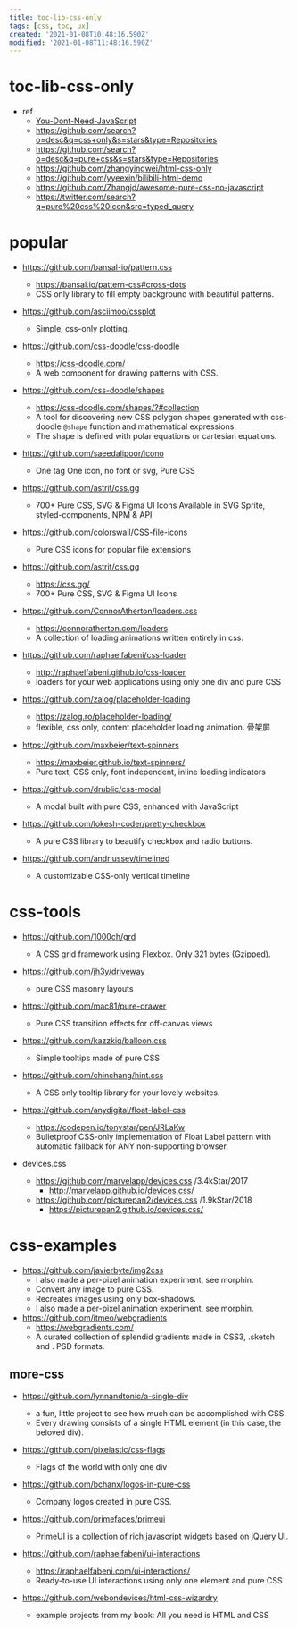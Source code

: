 ```yaml
---
title: toc-lib-css-only
tags: [css, toc, ux]
created: '2021-01-08T10:48:16.590Z'
modified: '2021-01-08T11:48:16.590Z'
---
```


# toc-lib-css-only

- ref
  - [You-Dont-Need-JavaScript](https://github.com/you-dont-need/You-Dont-Need-JavaScript)
  - https://github.com/search?o=desc&q=css+only&s=stars&type=Repositories
  - https://github.com/search?o=desc&q=pure+css&s=stars&type=Repositories
  - https://github.com/zhangyingwei/html-css-only
  - https://github.com/yyeexin/bilibili-html-demo
  - https://github.com/Zhangjd/awesome-pure-css-no-javascript
  - https://twitter.com/search?q=pure%20css%20icon&src=typed_query

# popular

- https://github.com/bansal-io/pattern.css
  - https://bansal.io/pattern-css#cross-dots
  - CSS only library to fill empty background with beautiful patterns.
- https://github.com/asciimoo/cssplot
  - Simple, css-only plotting.

- https://github.com/css-doodle/css-doodle
  - https://css-doodle.com/
  - A web component for drawing patterns with CSS.
- https://github.com/css-doodle/shapes
  - https://css-doodle.com/shapes/?#collection
  - A tool for discovering new CSS polygon shapes generated with css-doodle `@shape` function and mathematical expressions. 
  - The shape is defined with polar equations or cartesian equations.

- https://github.com/saeedalipoor/icono
  - One tag One icon, no font or svg, Pure CSS
- https://github.com/astrit/css.gg
  - 700+ Pure CSS, SVG & Figma UI Icons Available in SVG Sprite, styled-components, NPM & API
- https://github.com/colorswall/CSS-file-icons
  - Pure CSS icons for popular file extensions
- https://github.com/astrit/css.gg
  - https://css.gg/
  - 700+ Pure CSS, SVG & Figma UI Icons

- https://github.com/ConnorAtherton/loaders.css
  - https://connoratherton.com/loaders
  - A collection of loading animations written entirely in css.
- https://github.com/raphaelfabeni/css-loader
  - http://raphaelfabeni.github.io/css-loader
  - loaders for your web applications using only one div and pure CSS
- https://github.com/zalog/placeholder-loading
  - https://zalog.ro/placeholder-loading/
  - flexible, css only, content placeholder loading animation. 骨架屏
- https://github.com/maxbeier/text-spinners
  - https://maxbeier.github.io/text-spinners/
  - Pure text, CSS only, font independent, inline loading indicators

- https://github.com/drublic/css-modal
  - A modal built with pure CSS, enhanced with JavaScript
- https://github.com/lokesh-coder/pretty-checkbox
  - A pure CSS library to beautify checkbox and radio buttons.
- https://github.com/andriussev/timelined
  - A customizable CSS-only vertical timeline

# css-tools

- https://github.com/1000ch/grd
  - A CSS grid framework using Flexbox. Only 321 bytes (Gzipped).
- https://github.com/jh3y/driveway
  - pure CSS masonry layouts
- https://github.com/mac81/pure-drawer
  - Pure CSS transition effects for off-canvas views

- https://github.com/kazzkiq/balloon.css
  - Simple tooltips made of pure CSS
- https://github.com/chinchang/hint.css
  - A CSS only tooltip library for your lovely websites.
- https://github.com/anydigital/float-label-css
  - https://codepen.io/tonystar/pen/JRLaKw
  - Bulletproof CSS-only implementation of Float Label pattern with automatic fallback for ANY non-supporting browser.
- devices.css
  - https://github.com/marvelapp/devices.css /3.4kStar/2017
    - http://marvelapp.github.io/devices.css/
  - https://github.com/picturepan2/devices.css /1.9kStar/2018
    - https://picturepan2.github.io/devices.css/

# css-examples

- https://github.com/javierbyte/img2css
  - I also made a per-pixel animation experiment, see morphin.
  - Convert any image to pure CSS.
  - Recreates images using only box-shadows.
  - I also made a per-pixel animation experiment, see morphin.
- https://github.com/itmeo/webgradients
  - https://webgradients.com/
  - A curated collection of splendid gradients made in CSS3, .sketch and . PSD formats.

## more-css

- https://github.com/lynnandtonic/a-single-div
  - a fun, little project to see how much can be accomplished with CSS. 
  - Every drawing consists of a single HTML element (in this case, the beloved div).
- https://github.com/pixelastic/css-flags
  - Flags of the world with only one div
- https://github.com/bchanx/logos-in-pure-css
  - Company logos created in pure CSS.
- https://github.com/primefaces/primeui
  - PrimeUI is a collection of rich javascript widgets based on jQuery UI.

- https://github.com/raphaelfabeni/ui-interactions
  - https://raphaelfabeni.com/ui-interactions/
  - Ready-to-use UI interactions using only one element and pure CSS

- https://github.com/webondevices/html-css-wizardry
  - example projects from my book: All you need is HTML and CSS
